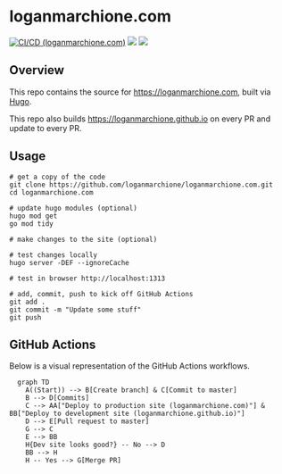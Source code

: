 # loganmarchione.com

[![CI/CD (loganmarchione.com)](https://github.com/loganmarchione/loganmarchione.com/actions/workflows/production.yml/badge.svg)](https://github.com/loganmarchione/loganmarchione.com/actions/workflows/production.yml)
[![](https://img.shields.io/website?down_color=red&down_message=offline&label=loganmarchione.com&up_color=green&up_message=online&url=https%3A%2F%2Floganmarchione.com)](https://loganmarchione.com)
[![](https://img.shields.io/website?down_color=red&down_message=offline&label=loganmarchione.github.io&up_color=green&up_message=online&url=https%3A%2F%2Floganmarchione.github.io)](https://loganmarchione.github.io)

## Overview

This repo contains the source for https://loganmarchione.com, built via [Hugo](https://gohugo.io/).

This repo also builds https://loganmarchione.github.io on every PR and update to every PR.

## Usage

```
# get a copy of the code
git clone https://github.com/loganmarchione/loganmarchione.com.git
cd loganmarchione.com

# update hugo modules (optional)
hugo mod get
go mod tidy

# make changes to the site (optional)

# test changes locally
hugo server -DEF --ignoreCache

# test in browser http://localhost:1313

# add, commit, push to kick off GitHub Actions
git add .
git commit -m "Update some stuff"
git push
```

## GitHub Actions

Below is a visual representation of the GitHub Actions workflows.

```mermaid
  graph TD
    A((Start)) --> B[Create branch] & C[Commit to master]
    B --> D[Commits]
    C --> AA["Deploy to production site (loganmarchione.com)"] & BB["Deploy to development site (loganmarchione.github.io)"]
    D --> E[Pull request to master]
    G --> C
    E --> BB
    H{Dev site looks good?} -- No --> D
    BB --> H
    H -- Yes --> G[Merge PR]
```
